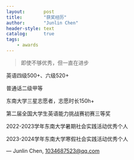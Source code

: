 ```yaml
---
layout:       post
title:        "获奖经历"
author:       "Junlin Chen"
header-style: text
catalog:      true
tags:
    - awards
---
```


> 即使不够优秀，但一直在进步

英语四级500+、六级520+

普通话二级甲等

东南大学三星志愿者，志愿时长150h+

第二届全国大学生英语能力挑战赛初赛三等奖

2022-2023学年东南大学暑期社会实践活动优秀个人

2023-2024学年东南大学寒假社会实践活动优秀个人



— Junlin Chen, 1034687523@qq.com
